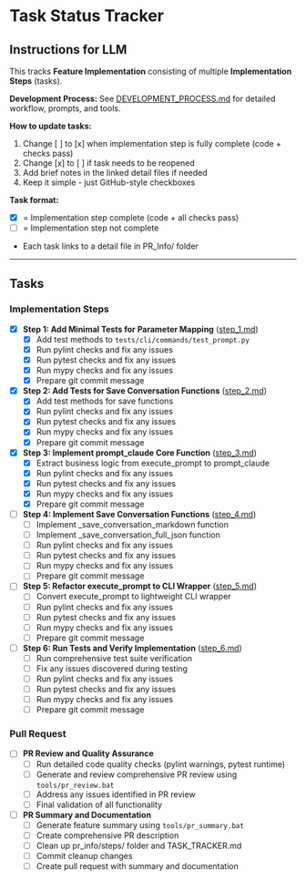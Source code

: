 # Task Status Tracker

## Instructions for LLM

This tracks **Feature Implementation** consisting of multiple **Implementation Steps** (tasks).

**Development Process:** See [DEVELOPMENT_PROCESS.md](./DEVELOPMENT_PROCESS.md) for detailed workflow, prompts, and tools.

**How to update tasks:**
1. Change [ ] to [x] when implementation step is fully complete (code + checks pass)
2. Change [x] to [ ] if task needs to be reopened
3. Add brief notes in the linked detail files if needed
4. Keep it simple - just GitHub-style checkboxes

**Task format:**
- [x] = Implementation step complete (code + all checks pass)
- [ ] = Implementation step not complete
- Each task links to a detail file in PR_Info/ folder

---

## Tasks

### Implementation Steps

- [x] **Step 1: Add Minimal Tests for Parameter Mapping** ([step_1.md](./steps/step_1.md))
  - [x] Add test methods to `tests/cli/commands/test_prompt.py`
  - [x] Run pylint checks and fix any issues
  - [x] Run pytest checks and fix any issues  
  - [x] Run mypy checks and fix any issues
  - [x] Prepare git commit message

- [x] **Step 2: Add Tests for Save Conversation Functions** ([step_2.md](./steps/step_2.md))
  - [x] Add test methods for save functions
  - [x] Run pylint checks and fix any issues
  - [x] Run pytest checks and fix any issues
  - [x] Run mypy checks and fix any issues
  - [x] Prepare git commit message

- [x] **Step 3: Implement prompt_claude Core Function** ([step_3.md](./steps/step_3.md))
  - [x] Extract business logic from execute_prompt to prompt_claude
  - [x] Run pylint checks and fix any issues
  - [x] Run pytest checks and fix any issues
  - [x] Run mypy checks and fix any issues
  - [x] Prepare git commit message

- [ ] **Step 4: Implement Save Conversation Functions** ([step_4.md](./steps/step_4.md))
  - [ ] Implement _save_conversation_markdown function
  - [ ] Implement _save_conversation_full_json function
  - [ ] Run pylint checks and fix any issues
  - [ ] Run pytest checks and fix any issues
  - [ ] Run mypy checks and fix any issues
  - [ ] Prepare git commit message

- [ ] **Step 5: Refactor execute_prompt to CLI Wrapper** ([step_5.md](./steps/step_5.md))
  - [ ] Convert execute_prompt to lightweight CLI wrapper
  - [ ] Run pylint checks and fix any issues
  - [ ] Run pytest checks and fix any issues
  - [ ] Run mypy checks and fix any issues
  - [ ] Prepare git commit message

- [ ] **Step 6: Run Tests and Verify Implementation** ([step_6.md](./steps/step_6.md))
  - [ ] Run comprehensive test suite verification
  - [ ] Fix any issues discovered during testing
  - [ ] Run pylint checks and fix any issues
  - [ ] Run pytest checks and fix any issues
  - [ ] Run mypy checks and fix any issues
  - [ ] Prepare git commit message

### Pull Request

- [ ] **PR Review and Quality Assurance**
  - [ ] Run detailed code quality checks (pylint warnings, pytest runtime)
  - [ ] Generate and review comprehensive PR review using `tools/pr_review.bat`
  - [ ] Address any issues identified in PR review
  - [ ] Final validation of all functionality

- [ ] **PR Summary and Documentation**
  - [ ] Generate feature summary using `tools/pr_summary.bat`
  - [ ] Create comprehensive PR description
  - [ ] Clean up pr_info/steps/ folder and TASK_TRACKER.md
  - [ ] Commit cleanup changes
  - [ ] Create pull request with summary and documentation
